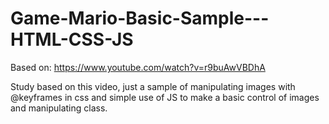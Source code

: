 # Game-Mario-Basic-Sample---HTML-CSS-JS
Based on: https://www.youtube.com/watch?v=r9buAwVBDhA


Study based on this video, just a sample of manipulating images with @keyframes in css and simple use of JS to make a basic control of images and manipulating class.
